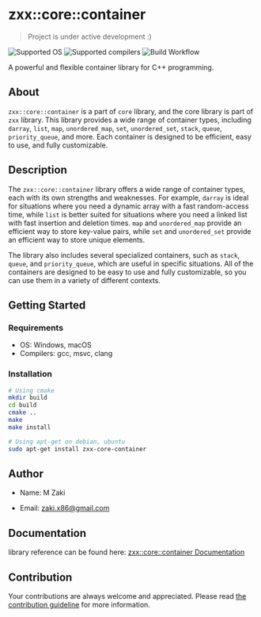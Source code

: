 # zxx::core::container

> Project is under active development :)

<img src="https://img.shields.io/badge/OS-Windows%20%7C%20macOS%20%7C%20Linux-blue" alt="Supported OS" />

<img src="https://img.shields.io/badge/compiler-gcc%20%7C%20msvc%20%7C%20clang-green" alt="Supported compilers" />

<img src="https://img.shields.io/github/actions/workflow/status/zaki-x86/zxx_core_container/cmake_build.yaml?style=plastic" alt="Build Workflow" />

A powerful and flexible container library for C++ programming.

## About

`zxx::core::container` is a part of `core` library, and the core library is part of `zxx` library. This library provides a wide range of container types, including `darray`, `list`, `map`, `unordered_map`, `set`, `unordered_set`, `stack`, `queue`, `priority_queue`, and more. Each container is designed to be efficient, easy to use, and fully customizable.

## Description

The `zxx::core::container` library offers a wide range of container types, each with its own strengths and weaknesses. For example, `darray` is ideal for situations where you need a dynamic array with a fast random-access time, while `list` is better suited for situations where you need a linked list with fast insertion and deletion times. `map` and `unordered_map` provide an efficient way to store key-value pairs, while `set` and `unordered_set` provide an efficient way to store unique elements.

The library also includes several specialized containers, such as `stack`, `queue`, and `priority_queue`, which are useful in specific situations. All of the containers are designed to be easy to use and fully customizable, so you can use them in a variety of different contexts.

## Getting Started

### Requirements

- OS: Windows, macOS
- Compilers: gcc, msvc, clang

### Installation

```bash
# Using cmake
mkdir build
cd build
cmake ..
make
make install

# Using apt-get on debian, ubuntu
sudo apt-get install zxx-core-container
```

## Author

- Name: M Zaki

- Email: zaki.x86@gmail.com

## Documentation

library reference can be found here: [zxx::core::container Documentation](https://zaki-x86.github.io/zxx_core_container/index.html)
## Contribution

Your contributions are always welcome and appreciated.
Please read [the contribution guideline]() for more information.
